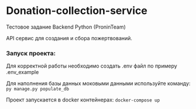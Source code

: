 # Donation-collection-service
Тестовое задание Backend Python (ProninTeam)

API сервис для создания и сбора пожертвований. 


### Запуск проекта: 
Для корректной работы необходимо создать .env файл по примеру .env_example

Для наполнения базы данных моковыми данными используйте команду:
`py manage.py populate_db`

Проект запускается в docker контейнерах:
`docker-compose up`


